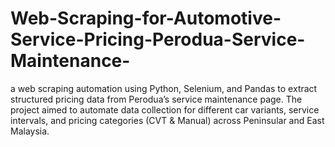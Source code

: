 # Web-Scraping-for-Automotive-Service-Pricing-Perodua-Service-Maintenance-
a web scraping automation using Python, Selenium, and Pandas to extract structured pricing data from Perodua’s service maintenance page. The project aimed to automate data collection for different car variants, service intervals, and pricing categories (CVT &amp; Manual) across Peninsular and East Malaysia.
